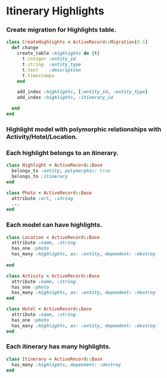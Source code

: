 
# Itinerary Highlights

### Create migration for Highlights table.
```ruby
class CreateHighlights < ActiveRecord::Migration[6.1]
  def change
    create_table :highlights do |t|
      t.integer :entity_id
      t.string  :entity_type
      t.text    :description
      t.timestamps
    end

    add_index :highlights, [:entity_id, :entity_type]
    add_index :highlights, :itinerary_id

  end
end
```


### Highlight model with polymorphic relationships with Activity/Hotel/Location.
### Each highlight belongs to an itinerary.
``` ruby
class Highlight < ActiveRecord::Base
  belongs_to :entity, polymorphic: true
  belongs_to :itinerary
end
```


``` ruby
class Photo < ActiveRecord::Base
  attribute :url, :string
  ...
end
```
### Each model can have highlights.
``` ruby
class Location < ActiveRecord::Base
  attribute :name, :string
  has_one :photo
  has_many :highlights, as: :entity, dependent: :destroy
 
end

class Activity < ActiveRecord::Base
  attribute :name, :string
  has_one :photo
  has_many :highlights, as: :entity, dependent: :destroy
end

class Hotel < ActiveRecord::Base
  attribute :name, :string
  has_one :photo
  has_many :highlights, as: :entity, dependent: :destroy
end
```

### Each itinerary has many highlights.
```ruby
class Itinerary < ActiveRecord::Base
  has_many :highlights, dependent: :destroy
end
```




